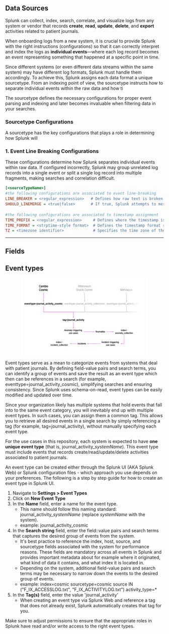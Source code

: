 ## **Data Sources**  

Splunk can collect, index, search, correlate, and visualize logs from any system or vendor that records **create**, **read**, **update**, **delete**, and **export** activities related to patient journals.  

When onboarding logs from a new system, it is crucial to provide Splunk with the right instructions (configurations) so that it can correctly interpret and index the logs as **individual events**—where each log record becomes an event representing something that happened at a specific point in time.  

Since different systems (or even different data streams within the same system) may have different log formats, Splunk must handle them accordingly. To achieve this, Splunk assigns each data format a unique sourcetype. From an indexing point of view, the sourcetype instructs how to separate individual events within the raw data and how ti


The sourcetype defines the necessary configurations for proper event parsing and indexing and later becomes invaluable when filtering data in your searches.

### **Sourcetype Configurations**  

A sourcetype has the key configurations that plays a role in determining how Splunk will 

### **1. Event Line Breaking Configurations**  
These configurations determine how Splunk separates individual events within raw data. If configured incorrectly, Splunk may group unrelated log records into a single event or split a single log record into multiple fragments, making searches and correlation difficult.  

```ini
[<sourceTypeName>]
#the following configurations are associated to event line-breaking
LINE_BREAKER = <regular_expression>   # Defines how raw text is broken into separate events.
SHOULD_LINEMERGE = <true|false>       # If true, Splunk attempts to merge lines into multi-line events.

#the following configurations are associated to timestamp assignment
TIME_PREFIX = <regular_expression>     # Defines where the timestamp is located in the raw event.
TIME_FORMAT = <strptime-style format>  # Defines the timestamp format so Splunk can parse it correctly.
TZ = <timezone identifier>             # Specifies the time zone of the log source.
```

---



  
 






## **Fields**


## **Event types**

<p align="center">
  <img src="images/eventtypes_v1.8.png" alt="eventtypes" style="width:80%;">
</p>

Event types serve as a mean to categorize events from systems that deal with patient journals. By defining field-value pairs and search terms, you can identify a group of events and save the result as an event type which then can be references in a search (for example, eventtype=journal_activity_cosmic), simplifying searches and ensuring consistency. Since Splunk uses schema-on-read, event types can be easily modified and updated over time.

Since your organization likely has multiple systems that hold events that fall into to the same event category, you will inevitably end up with multiple event types. In such cases, you can assign them a common tag. This allows you to retrieve all desired events in a single search by simply referencing a tag (for example, tag=journal_activity), without manually specifying each event type.

For the use cases in this repository, each system is expected to have **one unique event type** (that is, journal_activity_$systemName$). This event type must include events that records create/read/update/delete activities associated to patient journals. 

An event type can be created either through the Splunk UI (AKA Splunk Web) or Splunk configuration files - which approach you use depends on your preferences. The following is a step by step guide for how to create an event type in Splunk UI.

1. Navigate to **Settings > Event Types**
2. Click on **New Event Type**
3. In the **Name** field, enter a name for the event type.
   - This name should follow this naming standard: journal_activity_$systemName$ (replace $systemName$ with the system).
   - example: journal_activity_cosmic
4. In the **Search string** field, enter the field::value pairs and search terms that captures the desired group of events from the system.
   - It's best practice to reference the index, host, source, and sourcetype fields associated with the system for performance reasons. These fields are mandatory across all events in Splunk and provides important metadata about for example where it originated, what kind of data it contains, and what index it is located in.
   - Depending on the system, additional field-value pairs and search terms may be necessary to narrow down the events to the desired group of events.
   - example: index=cosmic sourcetype=cosmic source IN ("F_IX_ACCESSLOG.txt", "F_IX_ACTIVITYLOG.txt") activity_type=*
5. In the **Tag(s)** field, enter the value 'journal_activity'
    - When creating an event type via Splunk Web and reference a tag that does not already exist, Splunk automatically creates that tag for you.

Make sure to adjust permissions to ensure that the appropriate roles in Splunk have read and/or write access to the right event types.
        


